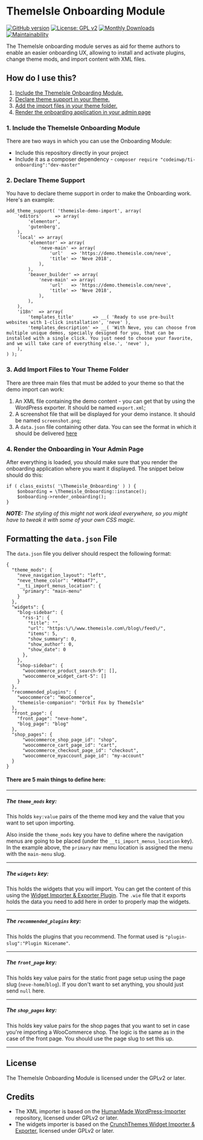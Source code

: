 # ThemeIsle Onboarding Module[![GitHub version](https://badge.fury.io/gh/Codeinwp%2Fti-onboarding.svg)](https://github.com/codeinwp/ti-onboarding)[![License: GPL v2](https://img.shields.io/badge/License-GPL%20v2-blue.svg)](https://www.gnu.org/licenses/gpl-2.0) [![Monthly Downloads](https://poser.pugx.org/codeinwp/ti-onboarding/d/monthly)](https://packagist.org/packages/codeinwp/ti-onboarding)[![Maintainability](https://api.codeclimate.com/v1/badges/0293152ac77178ca8718/maintainability)](https://codeclimate.com/github/abaicus/ti-onboarding/maintainability)The ThemeIsle onboarding module serves as aid for theme authors to enable an easier onboarding UX, allowing to install and activate plugins, change theme mods, and import content with XML files.How do I use this?---1. [Include the ThemeIsle Onboarding Module.](#1-include-the-themeisle-onboarding-module)2. [Declare theme support in your theme.](#2-declare-theme-support)3. [Add the import files in your theme folder.](#3-add-import-files-to-your-theme-folder)4. [Render the onboarding application in your admin page](#4-render-the-onboarding-in-your-admin-page)### 1. Include the ThemeIsle Onboarding ModuleThere are two ways in which you can use the Onboarding Module: - Include this repository directly in your project- Include it as a composer dependency - `composer require "codeinwp/ti-onboarding":"dev-master"`### 2. Declare Theme SupportYou have to declare theme support in order to make the Onboarding work. Here's an example:```add_theme_support( 'themeisle-demo-import', array(	'editors'     => array(		'elementor',		'gutenberg',	),	'local' => array(		'elementor' => array(			'neve-main' => array(				'url'   => 'https://demo.themeisle.com/neve',				'title' => 'Neve 2018',			),		),		'beaver_builder' => array(			'neve-main' => array(				'url'   => 'https://demo.themeisle.com/neve',				'title' => 'Neve 2018',			),		),	),	'i18n'  => array(		'templates_title'       => __( 'Ready to use pre-built websites with 1-click installation', 'neve' ),		'templates_description' => __( 'With Neve, you can choose from multiple unique demos, specially designed for you, that can be installed with a single click. You just need to choose your favorite, and we will take care of everything else.', 'neve' ),	),) );```### 3. Add Import Files to Your Theme FolderThere are three main files that must be added to your theme so that the demo import can work:1. An XML file containing the demo content - you can get that by using the WordPress exporter. It should be named `export.xml`;2. A screenshot file that will be displayed for your demo instance. It should be named `screenshot.png`;4. A `data.json` file containing other data. You can see the format in which it should be delivered [here](#-formatting-the-datajson-file)### 4. Render the Onboarding in Your Admin PageAfter everything is loaded, you should make sure that you render the onboarding application where you want it displayed.The snippet below should do this:```if ( class_exists( '\Themeisle_Onboarding' ) ) {	$onboarding = \Themeisle_Onboarding::instance();	$onboarding->render_onboarding();}```_**NOTE:** The styling of this might not work ideal everywhere, so you might have to tweak it with some of your own CSS magic._  Formatting the `data.json` File---The `data.json` file you deliver should respect the following format:```{  "theme_mods": {	"neve_navigation_layout": "left",	"neve_theme_color": "#00a4f7",  	"__ti_import_menus_location": {	  "primary": "main-menu"	}  },   "widgets": {	"blog-sidebar": {	  "rss-1": {		"title": "",		"url": "https:\/\/www.themeisle.com\/blog\/feed\/",		"items": 5,		"show_summary": 0,		"show_author": 0,		"show_date": 0	  },	},	"shop-sidebar": {	  "woocommerce_product_search-9": [],	  "woocommerce_widget_cart-5": []	}  },  "recommended_plugins": {	"woocommerce": "WooCommerce",	"themeisle-companion": "Orbit Fox by ThemeIsle"  },  "front_page": {	"front_page": "neve-home",	"blog_page": "blog"  },  "shop_pages": {	  "woocommerce_shop_page_id": "shop",	  "woocommerce_cart_page_id": "cart",	  "woocommerce_checkout_page_id": "checkout",	  "woocommerce_myaccount_page_id": "my-account"  }}```#### There are 5 main things to define here: ---##### The `theme_mods` key:This holds `key:value` pairs of the theme mod key and the value that you want to set upon importing.Also inside the `theme_mods` key you have to define where the navigation menus are going to be placed (under the `__ti_import_menus_location` key). In the example above, the `primary` nav menu location is assigned the menu with the `main-menu` slug. ---##### The `widgets` key:This holds the widgets that you will import. You can get the content of this using the [Widget Importer & Exporter Plugin](https://wordpress.org/plugins/widget-importer-exporter/). The `.wie` file that it exports holds the data you need to add here in order to properly map the widgets.---##### The `recommended_plugins` key:This holds the plugins that you recommend. The format used is `"plugin-slug":"Plugin Nicename"`.---##### The `front_page` key:This holds key value pairs for the static front page setup using the page slug (`neve-home`/`blog`). If you don't want to set anything, you should just send `null` here.---##### The `shop_pages` key:This holds key value pairs for the shop pages that you want to set in case you're importing a WooCommerce shop. The logic is the same as in the case of the front page. You should use the page slug to set this up.---License---The ThemeIsle Onboarding Module is licensed under the GPLv2 or later. Credits---- The XML importer is based on the [HumanMade WordPress-Importer](https://github.com/humanmade/WordPress-Importer) repository, licensed under GPLv2 or later.- The widgets importer is based on the [CrunchThemes Widget Importer & Exporter](https://github.com/churchthemes/widget-importer-exporter), licensed under GPLv2 or later.